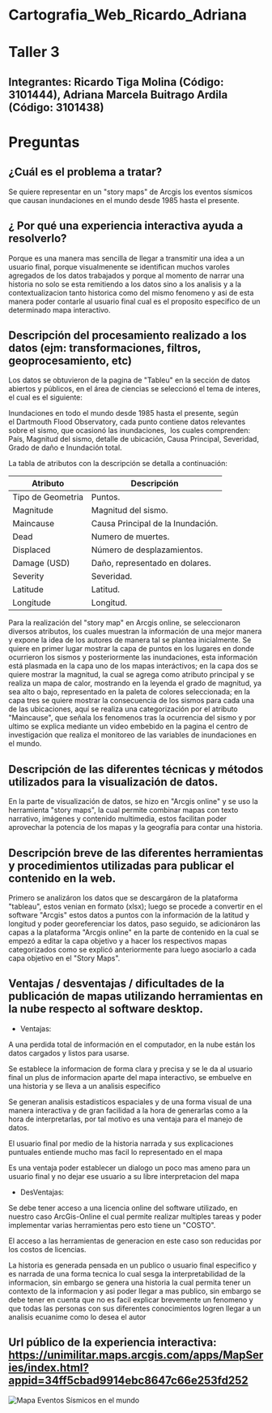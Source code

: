 # Cartografia_Web_Ricardo_Adriana

# Taller 3
## Integrantes: Ricardo Tiga Molina (Código: 3101444), Adriana Marcela Buitrago Ardila (Código: 3101438)

# Preguntas

## ¿Cuál es el problema a tratar? 

Se quiere representar en un "story maps" de Arcgis los eventos sísmicos que causan inundaciones en el mundo desde 1985 hasta el presente.

## ¿ Por qué una experiencia interactiva ayuda a resolverlo?

Porque es una manera mas sencilla de llegar a transmitir una idea a un usuario final, porque visualmenente se identifican muchos varoles agregados de los datos trabajados y porque al momento de narrar una historia no solo se esta remitiendo a los datos sino a los analisis y a la contextualizacion tanto historica como del mismo fenomeno y asi de esta manera poder contarle al usuario final cual es el proposito especifico de un determinado mapa interactivo.

## Descripción del procesamiento realizado a los datos (ejm: transformaciones, filtros, geoprocesamiento, etc)

Los datos se obtuvieron de la pagina de "Tableu" en la sección de datos abiertos y públicos, en el área de ciencias se seleccionó el tema de interes, el cual es el siguiente:

Inundaciones en todo el mundo desde 1985 hasta el presente, según el Dartmouth Flood Observatory, cada punto contiene datos relevantes sobre el sismo, que ocasionó las inundaciones,  los cuales comprenden: País, Magnitud del sismo, detalle de ubicación, Causa Principal, Severidad, Grado de daño e Inundación total.

La tabla de atributos con la descripción se detalla a continuación: 

| Atributo| Descripción|
| ----- | ---- |
Tipo de Geometria | Puntos.
Magnitude | Magnitud del sismo.
Maincause | Causa Principal de la Inundación.
Dead | Numero de muertes.
Displaced |Número de desplazamientos. 
Damage (USD) |Daño, representado en dolares.
Severity |Severidad.
Latitude |Latitud.
Longitude |Longitud.

Para la realización del "story map" en Arcgis online, se seleccionaron diversos atributos, los cuales muestran la información de una mejor manera y expone la idea de los autores de manera tal se plantea inicialmente.
Se quiere en primer lugar mostrar la capa de puntos en los lugares en donde ocurrieron los sismos y posteriormente las inundaciones, esta información está plasmada en la capa uno de los mapas interáctivos; en la capa dos se quiere mostrar la magnitud, la cual se agrega como atributo principal y se realiza un mapa de calor, mostrando en la leyenda el grado de magnitud, ya sea alto o bajo, representado en la paleta de colores seleccionada; en la capa tres se quiere mostrar la consecuencia de los sismos para cada una de las ubicaciones, aquí se realiza una categorización por el atributo  "Maincause", que señala los fenomenos tras la ocurrencia del sismo y por ultimo se explica mediante un video embebido en la pagina el centro de investigación que realiza el monitoreo de las variables de inundaciones en el mundo.

## Descripción de las diferentes técnicas y métodos utilizados para la visualización de datos.

En la parte de visualización de datos, se hizo en "Arcgis online" y se uso la herramienta  "story maps", la cual permite combinar mapas con texto narrativo, imágenes y contenido multimedia, estos facilitan poder aprovechar la potencia de los mapas y la geografía para contar una historia.

## Descripción breve de las diferentes herramientas y procedimientos utilizadas para publicar el contenido en la web.

Primero se analizáron los datos que se descargáron de la plataforma "tableau", estos venian en formato (xlsx); luego se procede a convertir en el software "Arcgis" estos datos a puntos con la información de la latitud y longitud y poder georeferenciar los datos, paso seguido, se adicionáron las capas a la plataforma "Arcgis online" en la parte de contenido en la cual se empezó a editar la capa objetivo y a hacer los respectivos mapas categorizados como se explicó anteriormente para luego asociarlo a cada capa objetivo en el "Story Maps".

## Ventajas / desventajas / dificultades de la publicación de mapas utilizando herramientas en la nube respecto al software desktop.

- Ventajas: 

A una perdida total de información en el computador, en la nube están los datos cargados y listos para usarse.

Se establece la informacion de forma clara y precisa y se le da al usuario final un plus de informacion aparte del mapa interactivo, se embuelve en una historia y se lleva a un analisis especifico

Se generan analisis estadisticos espaciales y de una forma visual de una manera interactiva y de gran facilidad a la hora de generarlas como a la hora de interpretarlas, por tal motivo es una ventaja para el manejo de datos.

El usuario final por medio de la historia narrada y sus explicaciones puntuales entiende mucho mas facil lo representado en el mapa

Es una ventaja poder establecer un dialogo un poco mas ameno para un usuario final y no dejar ese usuario a su libre interpretacion del mapa


- DesVentajas: 

Se debe tener acceso a una licencia online del software utilizado, en nuestro caso ArcGis-Online el cual permite realizar multiples tareas y poder implementar varias herramientas pero esto tiene un "COSTO".

El acceso a las herramientas de generacion en este caso son reducidas por los costos de licencias.

La historia es generada pensada en un publico o usuario final especifico y es narrada de una forma tecnica lo cual sesga la interpretabilidad de la informacion, sin embargo se genera una historia la cual permita tener un contexto de la informacion y asi poder llegar a mas publico, sin embargo se debe tener en cuenta que no es facil explicar brevemente un fenomeno y que todas las personas con sus diferentes conocimientos logren llegar a un analisis ecuanime como lo desea el autor



## Url público de la experiencia interactiva: https://unimilitar.maps.arcgis.com/apps/MapSeries/index.html?appid=34ff5cbad9914ebc8647c66e253fd252

![Mapa Eventos Sísmicos en el mundo](https://github.com/adrianambuitragoa/Cartografia_Web_Ricardo_Adriana/blob/master/Mapa_Inundaciones_Ricardo_Adriana.png)

